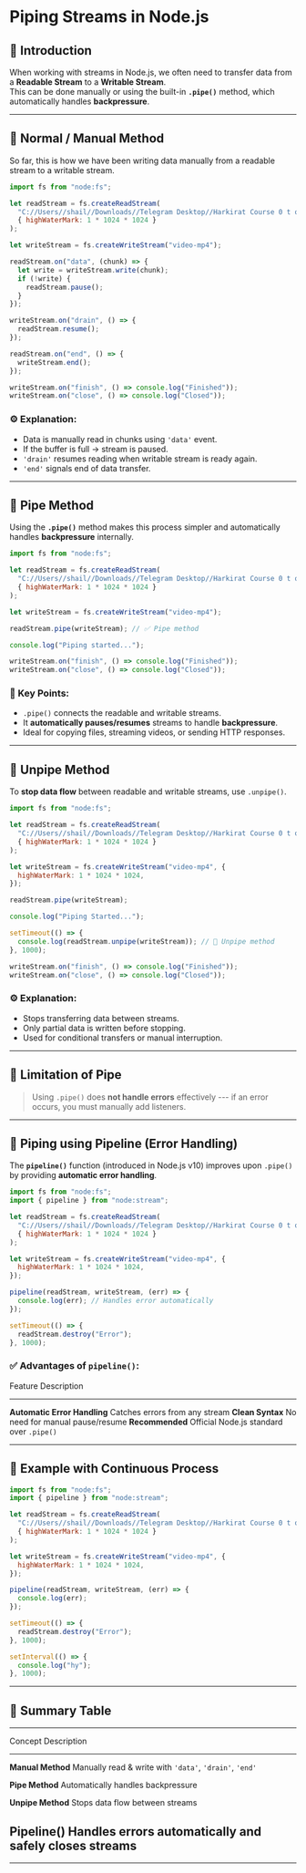 # Piping Streams in Node.js

## 🔹 Introduction

When working with streams in Node.js, we often need to transfer data
from a **Readable Stream** to a **Writable Stream**.\
This can be done manually or using the built-in **`.pipe()`** method,
which automatically handles **backpressure**.

------------------------------------------------------------------------

## 🧩 Normal / Manual Method

So far, this is how we have been writing data manually from a readable
stream to a writable stream.

``` js
import fs from "node:fs";

let readStream = fs.createReadStream(
  "C://Users//shail//Downloads//Telegram Desktop//Harkirat Course 0 t o100//[Ad-hoc] 1. Next.js.mp4",
  { highWaterMark: 1 * 1024 * 1024 }
);

let writeStream = fs.createWriteStream("video-mp4");

readStream.on("data", (chunk) => {
  let write = writeStream.write(chunk);
  if (!write) {
    readStream.pause();
  }
});

writeStream.on("drain", () => {
  readStream.resume();
});

readStream.on("end", () => {
  writeStream.end();
});

writeStream.on("finish", () => console.log("Finished"));
writeStream.on("close", () => console.log("Closed"));
```

### ⚙️ Explanation:

-   Data is manually read in chunks using `'data'` event.
-   If the buffer is full → stream is paused.
-   `'drain'` resumes reading when writable stream is ready again.
-   `'end'` signals end of data transfer.

------------------------------------------------------------------------

## 🔹 Pipe Method

Using the **`.pipe()`** method makes this process simpler and
automatically handles **backpressure** internally.

``` js
import fs from "node:fs";

let readStream = fs.createReadStream(
  "C://Users//shail//Downloads//Telegram Desktop//Harkirat Course 0 t o100//[Ad-hoc] 1. Next.js.mp4",
  { highWaterMark: 1 * 1024 * 1024 }
);

let writeStream = fs.createWriteStream("video-mp4");

readStream.pipe(writeStream); // ✅ Pipe method

console.log("Piping started...");

writeStream.on("finish", () => console.log("Finished"));
writeStream.on("close", () => console.log("Closed"));
```

### 🧠 Key Points:

-   `.pipe()` connects the readable and writable streams.
-   It **automatically pauses/resumes** streams to handle
    **backpressure**.
-   Ideal for copying files, streaming videos, or sending HTTP
    responses.

------------------------------------------------------------------------

## 🔹 Unpipe Method

To **stop data flow** between readable and writable streams, use
`.unpipe()`.

``` js
import fs from "node:fs";

let readStream = fs.createReadStream(
  "C://Users//shail//Downloads//Telegram Desktop//Harkirat Course 0 t o100//[Ad-hoc] 1. Next.js.mp4",
  { highWaterMark: 1 * 1024 * 1024 }
);

let writeStream = fs.createWriteStream("video-mp4", {
  highWaterMark: 1 * 1024 * 1024,
});

readStream.pipe(writeStream);

console.log("Piping Started...");

setTimeout(() => {
  console.log(readStream.unpipe(writeStream)); // 🔹 Unpipe method
}, 1000);

writeStream.on("finish", () => console.log("Finished"));
writeStream.on("close", () => console.log("Closed"));
```

### ⚙️ Explanation:

-   Stops transferring data between streams.
-   Only partial data is written before stopping.
-   Used for conditional transfers or manual interruption.

------------------------------------------------------------------------

## 🔹 Limitation of Pipe

> Using `.pipe()` does **not handle errors** effectively --- if an error
> occurs, you must manually add listeners.

------------------------------------------------------------------------

## 🔹 Piping using Pipeline (Error Handling)

The **`pipeline()`** function (introduced in Node.js v10) improves upon
`.pipe()` by providing **automatic error handling**.

``` js
import fs from "node:fs";
import { pipeline } from "node:stream";

let readStream = fs.createReadStream(
  "C://Users//shail//Downloads//Telegram Desktop//Harkirat Course 0 t o100//[Ad-hoc] 1. Next.js.mp4",
  { highWaterMark: 1 * 1024 * 1024 }
);

let writeStream = fs.createWriteStream("video-mp4", {
  highWaterMark: 1 * 1024 * 1024,
});

pipeline(readStream, writeStream, (err) => {
  console.log(err); // Handles error automatically
});

setTimeout(() => {
  readStream.destroy("Error");
}, 1000);
```

### ✅ Advantages of `pipeline()`:

  Feature                        Description
  ------------------------------ ------------------------------------------
  **Automatic Error Handling**   Catches errors from any stream
  **Clean Syntax**               No need for manual pause/resume
  **Recommended**                Official Node.js standard over `.pipe()`

------------------------------------------------------------------------

## 🔹 Example with Continuous Process

``` js
import fs from "node:fs";
import { pipeline } from "node:stream";

let readStream = fs.createReadStream(
  "C://Users//shail//Downloads//Telegram Desktop//Harkirat Course 0 t o100//[Ad-hoc] 1. Next.js.mp4",
  { highWaterMark: 1 * 1024 * 1024 }
);

let writeStream = fs.createWriteStream("video-mp4", {
  highWaterMark: 1 * 1024 * 1024,
});

pipeline(readStream, writeStream, (err) => {
  console.log(err);
});

setTimeout(() => {
  readStream.destroy("Error");
}, 1000);

setInterval(() => {
  console.log("hy");
}, 1000);
```

------------------------------------------------------------------------

## 🔹 Summary Table

  -----------------------------------------------------------------------
  Concept                       Description
  ----------------------------- -----------------------------------------
  **Manual Method**             Manually read & write with `'data'`,
                                `'drain'`, `'end'`

  **Pipe Method**               Automatically handles backpressure

  **Unpipe Method**             Stops data flow between streams

  **Pipeline()**                Handles errors automatically and safely
                                closes streams
  -----------------------------------------------------------------------

------------------------------------------------------------------------
